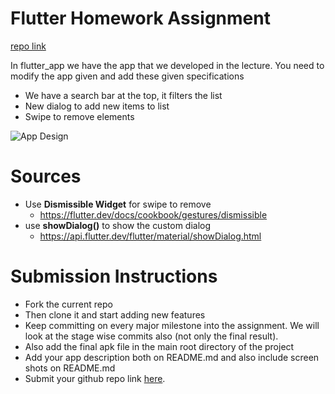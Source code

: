 # Flutter Homework Assignment

[repo link](https://github.com/tmibvishal/flutter_homework_assignment)

In flutter_app we have the app that we developed in the lecture.
You need to modify the app given and add these given specifications

- We have a search bar at the top, it filters the list
- New dialog to add new items to list
- Swipe to remove elements

![App Design](https://github.com/tmibvishal/flutter_homework_assignment/blob/master/Flutter%20Assignment_Homework.jpg?raw=true)

# Sources

- Use **Dismissible Widget** for swipe to remove
    - https://flutter.dev/docs/cookbook/gestures/dismissible
- use **showDialog()** to show the custom dialog
    - https://api.flutter.dev/flutter/material/showDialog.html

# Submission Instructions

- Fork the current repo
- Then clone it and start adding new features
- Keep committing on every major milestone into the assignment. We will look at the stage
wise commits also (not only the final result).
- Also add the final apk file in the main root directory of the project
- Add your app description both on README.md and also include screen shots on README.md
- Submit your github repo link [here](https://docs.google.com/forms/d/e/1FAIpQLScwdyu1U1h2DVb6RsZ9WR3o46jQeclCFMCtkJ03bIQfj66Hew/viewform). 